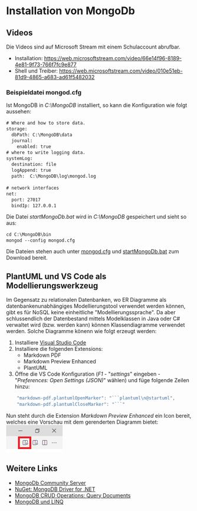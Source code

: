 # Installation von MongoDb

## Videos

Die Videos sind auf Microsoft Stream mit einem Schulaccount abrufbar.

- Installation: https://web.microsoftstream.com/video/66e14f96-8189-4e81-9f73-766f7fc9e877
- Shell und Treiber: https://web.microsoftstream.com/video/010e51eb-81d9-4865-a683-ad61f5482032

### Beispieldatei mongod.cfg

Ist MongoDB in *C:\MongoDB* installiert, so kann die Konfiguration wie folgt aussehen:

```text
# Where and how to store data.
storage:
  dbPath: C:\MongoDB\data
  journal:
    enabled: true
# where to write logging data.
systemLog:
  destination: file
  logAppend: true
  path:  C:\MongoDB\log\mongod.log

# network interfaces
net:
  port: 27017
  bindIp: 127.0.0.1
```

Die Datei *startMongoDb.bat* wird in *C:\MongoDB* gespeichert und sieht so aus:

```text
cd C:\MongoDB\bin
mongod --config mongod.cfg
```

Die Dateien stehen auch unter [mongod.cfg](mongod.cfg) und [startMongoDb.bat](startMongoDb.bat) zum Download
bereit.

## PlantUML und VS Code als Modellierungswerkzeug

Im Gegensatz zu relationalen Datenbanken, wo ER Diagramme als datenbankenunabhängiges Modellierungstool
verwendet werden können, gibt es für NoSQL keine einheitliche "Modellierungssprache". Da aber
schlussendlich der Datenbestand mittels Modelklassen in Java oder C# verwaltet wird (bzw. werden kann)
können Klassendiagramme verwendet werden. Solche Diagramme könenn wie folgt erzeugt werden:

1. Installiere [Visual Studio Code](https://code.visualstudio.com)
2. Installiere die folgenden Extensions:
   - Markdown PDF
   - Markdown Preview Enhanced
   - PlantUML
3. Öffne die VS Code Konfiguration (*F1* - "*settings*" eingeben - "*Preferences: Open Settings (JSON)*" wählen)
   und füge folgende Zeilen hinzu:

```javascript
    "markdown-pdf.plantumlOpenMarker": "```plantuml\n@startuml",
    "markdown-pdf.plantumlCloseMarker": "```"   
```

Nun steht durch die Extension *Markdown Preview Enhanced* ein Icon bereit, welches eine Vorschau mit
dem gerenderten Diagramm bietet:
![](preview_vscode.png)

## Weitere Links

- [MongoDb Community Server](https://www.mongodb.com/try/download/community)
- [NuGet: MongoDB Driver for .NET](https://www.nuget.org/packages/MongoDB.Driver/)
- [MongoDB CRUD Operations: Query Documents](https://docs.mongodb.com/manual/tutorial/query-documents/)
- [MongoDB und LINQ](https://mongodb.github.io/mongo-csharp-driver/2.11/reference/driver/crud/linq/)

